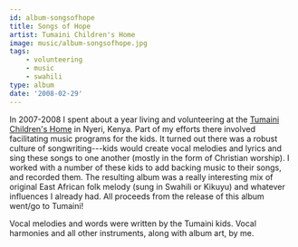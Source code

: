```yaml
---
id: album-songsofhope
title: Songs of Hope
artist: Tumaini Children's Home
image: music/album-songsofhope.jpg
tags:
    - volunteering
    - music
    - swahili
type: album
date: '2008-02-29'
---
```


In 2007-2008 I spent about a year living and volunteering at the [Tumaini Children's
Home](https://www.tumaininyeri.org/) in Nyeri, Kenya. Part of my efforts there involved
facilitating music programs for the kids. It turned out there was a robust culture of
songwriting---kids would create vocal melodies and lyrics and sing these songs to one another
(mostly in the form of Christian worship). I worked with a number of these kids to add backing
music to their songs, and recorded them. The resulting album was a really interesting mix of
original East African folk melody (sung in Swahili or Kikuyu) and whatever influences I already
had. All proceeds from the release of this album went/go to Tumaini!

Vocal melodies and words were written by the Tumaini kids. Vocal harmonies and all other
instruments, along with album art, by me.
